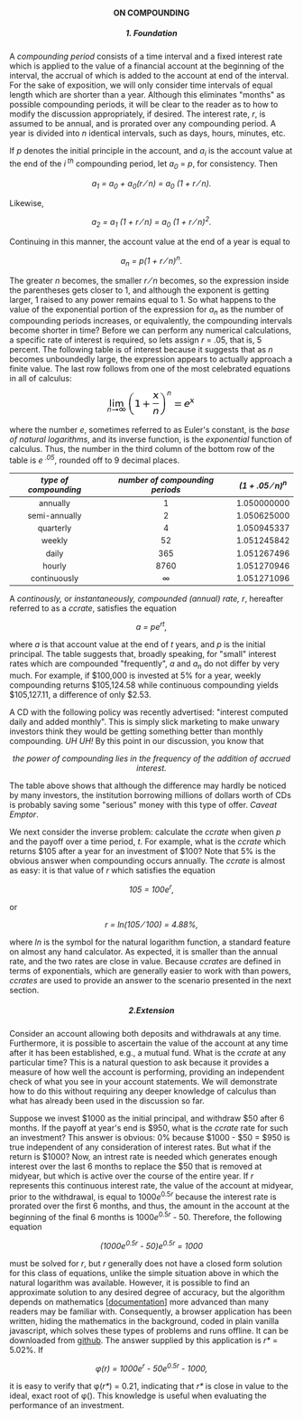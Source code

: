 <h4 align="center">ON COMPOUNDING</h4>

<h5 align="center"> 1. Foundation </h5>

A *compounding period* consists of a time interval and a fixed interest rate
which is applied to the value of a financial account at the beginning
of the interval, the accrual of which is added to the account at end of the interval.
For the sake of exposition, we will only consider
time intervals of equal length which are shorter than a year.
Although this eliminates "months" as possible compounding periods,
it will be clear to the reader as to how to modify the discussion appropriately, 
if desired.  The interest rate, *r*, is assumed to be annual, and is
prorated over any compounding period. A year is divided into *n* identical
intervals, such as days, hours, minutes, etc.

If *p* denotes the initial principle in the account, and *a<sub>i</sub>*
is the account value at the end of the *i<sup> th</sup>* compounding period,
let *a<sub>0</sub>* = *p*, for consistency.  Then
<p align="center"><i>
a<sub>1</sub> = a<sub>0</sub> + a<sub>0</sub>(r &frasl; n)
= a<sub>0</sub> (1 + r &frasl; n).
</i></p>
Likewise,
<p align="center"><i>
a<sub>2</sub> = a<sub>1</sub> (1 + r &frasl; n) 
= a<sub>0</sub> (1 + r &frasl; n)<sup>2</sup>.
</i></p>

Continuing in this manner, the account value at the end of a year is equal to
<p align="center"><i>
a<sub>n</sub> = p(1 + r &frasl; n)<sup>n</sup>.
</i></p>

The greater *n* becomes, the smaller *r &frasl; n* becomes, so the expression inside
the parentheses gets closer to 1, and although the exponent is getting larger,
1 raised to any power remains equal to 1.  So what happens to the value of
the exponential portion of the expression for *a<sub>n</sub>* as the number of
compounding periods increases, or equivalently, the compounding intervals become
shorter in time?  Before we can perform any numerical calculations, a specific rate of interest is required, so lets assign *r* = .05, that is, 5 percent.
The following table is of interest because it suggests that as *n* becomes unboundedly large, the expression appears to actually approach a finite value.  The last row
follows from one of the most celebrated equations in all of calculus:

<p align="center">
<img src="limit.png">
</p>

where the number *e*, sometimes referred to as Euler's constant, is the *base of natural
logarithms*, and its inverse function, is the *exponential* function of calculus.  Thus,
the number in the third column of the bottom row of the table is *e<sup> .05</sup>*, rounded off to 9 decimal places.

| *type of compounding* | *number of compounding periods* | *(1 + .05 &frasl; n)<sup>n</sup>* |
| :---: | :---: | :---: |
| annually | 1           | 1.050000000 |
| semi-annually | 2      | 1.050625000 |
| quarterly | 4          | 1.050945337 |
| weekly | 52            | 1.051245842 |
| daily | 365            | 1.051267496 |
| hourly | 8760          | 1.051270946 |
| continuously | &infin; | 1.051271096 |

A *continously,* or *instantaneously, compounded (annual) rate, r*,
hereafter referred to as a *ccrate*, satisfies the equation

<p align="center"><i> a = pe<sup>rt</sup>, </i></p>

where *a* is that account value at the end of *t* years, and *p* is the initial principal.  The table suggests that, broadly speaking, for "small" interest rates
which are compounded "frequently",
*a* and *a<sub>n</sub>* do not differ by very much.  For example,
if $100,000 is invested at 5% for a year, weekly compounding returns $105,124.58 while continuous compounding yields $105,127.11, a difference of only $2.53.

A CD with the following policy was recently advertised: "interest computed daily and added monthly".  This is simply slick marketing to make unwary investors think
they would be getting something better than monthly compounding. *UH UH!*  By this point in our discussion, you know that

<p align="center"><i> the power of compounding lies in the frequency of the addition of accrued interest. </i></p>
    
The table above shows that although the difference may hardly be noticed by many investors,
the institution borrowing millions of dollars worth of CDs is probably saving some
"serious" money with this type of offer.  *Caveat Emptor*.

We next consider the inverse problem: calculate the *ccrate* when given *p* and
the payoff over a time period, *t*.  For example, what is the *ccrate* which returns $105 after a year
for an investment of $100?
Note that 5% is the obvious answer when compounding occurs annually.  The *ccrate* is almost as easy:
it is that value of *r* which satisfies the equation
<p align="center"><i>105 = 100e<sup>r</sup>,</i></p>
or
<p align="center"><i>r = ln(105 &frasl; 100) = 4.88%,</i></p>
    
where *ln* is the symbol for the natural logarithm function, a standard feature on almost
any hand calculator.  As expected, it is smaller than the annual rate, and the two
rates are close in value.  Because *ccrates* are defined in terms of exponentials,
which are generally easier to work with than powers, *ccrates* are used to provide an answer to the scenario presented in the next section.

<h5 align="center"> 2.Extension </h5>

Consider an account allowing both deposits and withdrawals at any time.  Furthermore, it is possible
to ascertain the value of the account at any time after it has been established, e.g., a mutual fund.
What is the *ccrate* at any particular time?  This is a natural question to ask because
it provides a measure of how well the account is performing, providing an independent
check of what you see in your account statements.  We will demonstrate how to do this without requiring any deeper knowledge of calculus than what has already been used
in the discussion so far.

Suppose we invest $1000 as the initial principal, and withdraw $50 after 6 months.  If the payoff at
year's end is $950, what is the *ccrate* rate for such an investment?
This answer is obvious: 0% because $1000 - $50 = $950 is true independent of any consideration
of interest rates.  But what if the return is $1000?  Now, an intrest rate is needed which
generates enough interest over the last 6 months to replace the $50 that is removed at midyear, but which is
active over the course of the entire year.  If *r* represents this continuous interest rate,
the value of the account at midyear, prior to the withdrawal, is equal to
1000*e*<sup>0.5*r*</sup>
because the interest rate is prorated over the first 6 months, and thus, the amount in the account at the
beginning of the final 6 months is 1000*e*<sup>0.5*r*</sup> - 50.  Therefore, the following
equation

<p align="center"><i> (1000e<sup>0.5r</sup> - 50)e<sup>0.5r</sup> = 1000 </i></p>

must be solved for *r*, but *r* generally does not have a closed form
solution for this class of equations,
unlike the simple situation above in which the natural logarithm was
available.  However, it is possible to find an approximate solution to any desired degree
of accuracy, but the algorithm depends on mathematics
\[[documentation](https://github.com/NYgramps/ccrate/blob/master/DOC.md)\] 
more advanced than many readers
may be familiar with.  Consequently, a browser application has been written, hiding
the mathematics in the background,
coded in plain vanilla javascript, which solves these types of problems
and runs offline.  It can be downloaded from [github](https://github.com/NYgramps/ccrate).
The answer supplied by this application is _r\*_ = 5.02%.  If

<p align="center"><i> &phi;(r) = 1000e<sup>r</sup> - 50e<sup>0.5r</sup> -
    1000, </i></p>

it is easy to verify that &phi;(_r\*_) = 0.21, indicating that _r\*_ is close in value
to the ideal, exact root of &phi;(). This knowledge is useful when evaluating the
performance of an investment.
